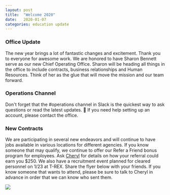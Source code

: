 ```yaml
---
layout: post
title:  "Welcome 2020"
date:   2020-01-07
categories: education update
---
```


### Office Update
The new year brings a lot of fantastic changes and excitement. Thank you to everyone for awesome work. We are honored to have Sharon Bennett serve as our new Chief Operating Office. Sharon will be heading all things in the office to include contracts, business relationships and Human Resources. Think of her as the glue that will move the mission and our team forward.

### Operations Channel
Don't forget that the #operations channel in Slack is the quickest way to ask questions or read the latest updates. :eyes: If you need help setting up an account, please contact the office.

### New Contracts
We are participating in several new endeavors and will continue to have jobs available in various locations for different agencies. If you know someone that may qualify, we continue to offer our Refer a Friend bonus program for employees. Ask <a href="mailto:cheryl.hughey@geodatait.com">Cheryl</a> for details on how your referral could earn you $250. We also have a recruitment event planned for cleared personnel on 1/23 at T-REX. Share the flyer below with your friends. If you know someone that wants to attend, please be sure to talk to Cheryl in advance in order that we can know who sent them.

<img src="https://github.com/geodata-it/newsletter/blob/master/assets/img/invite.jpg?raw=true">


